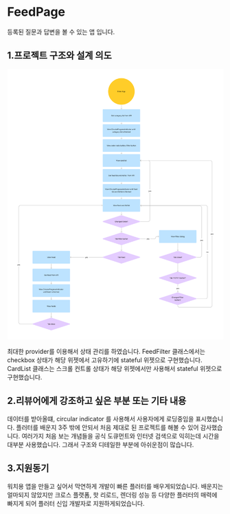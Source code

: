 # FeedPage
등록된 질문과 답변을 볼 수 있는 앱 입니다.


## 1.프로젝트 구조와 설계 의도
![프로그램구조](./Flowchart.png)

최대한 provider를 이용해서 상태 관리를 하였습니다. 
FeedFilter 클래스에서는 checkbox 상태가 해당 위젯에서 고유하기에 stateful 위젯으로 구현했습니다.
CardList 클래스는 스크롤 컨트롤 상태가 해당 위젯에서만 사용해서 stateful 위젯으로 구현했습니다.


## 2.리뷰어에게 강조하고 싶은 부분 또는 기타 내용
데이터를 받아올떄, circular indicator 를 사용해서 사용자에게 로딩중임을 표시했습니다.
플러터를 배운지 3주 밖에 안되서 처음 제대로 된 프로젝트를 해볼 수 있어 감사했습니다. 
여러가지 처음 보는 개념들을 공식 도큐먼트와 인터넷 검색으로 익히는데 시간을 대부분 사용했습니다.
그래서 구조와 디테일한 부분에 아쉬운점이 많습니다.

## 3.지원동기
워치용 앱을 만들고 싶어서 막연하게 개발이 빠른 플러터를 배우게되었습니다.
배운지는 얼마되지 않았지만 크로스 플랫폼, 핫 리로드, 렌더링 성능 등 다양한 플러터의 매력에 빠지게 되어
플러터 신입 개발자로 지원하게되었습니다.
